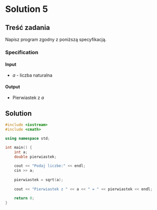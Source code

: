 # Solution 5

## Treść zadania

Napisz program zgodny z poniższą specyfikacją.

### Specification

#### Input

* $a$ - liczba naturalna

#### Output

* Pierwiastek z $a$

## Solution

```cpp
#include <iostream>
#include <cmath>

using namespace std;

int main() {
    int a;
    double pierwiastek;
    
    cout << "Podaj liczbe:" << endl;
    cin >> a;
    
    pierwiastek = sqrt(a);
    
    cout << "Pierwiastek z " << a << " = " << pierwiastek << endl;
    
    return 0;
}
```
